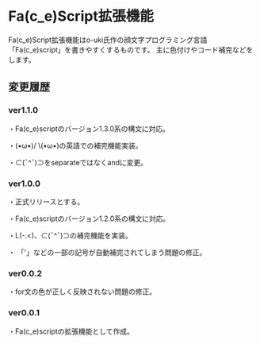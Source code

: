 # Fa(c_e)Script拡張機能

Fa(c_e)Script拡張機能はo-uki氏作の顔文字プログラミング言語「Fa(c_e)script」を書きやすくするものです。
主に色付けやコード補完などをします。

## 変更履歴

### ver1.1.0
・Fa(c_e)scriptのバージョン1.3.0系の構文に対応。

・(•ω•)/ \\(•ω•)の英語での補完機能実装。

・⊂(¯^¯)⊃をseparateではなくandに変更。

### ver1.0.0
・正式リリースとする。

・Fa(c_e)scriptのバージョン1.2.0系の構文に対応。

・L(-.<)、⊂(¯^¯)⊃の補完機能を実装。

・ 「'」などの一部の記号が自動補完されてしまう問題の修正。

### ver0.0.2
・for文の色が正しく反映されない問題の修正。

### ver0.0.1
・Fa(c_e)scriptの拡張機能として作成。
